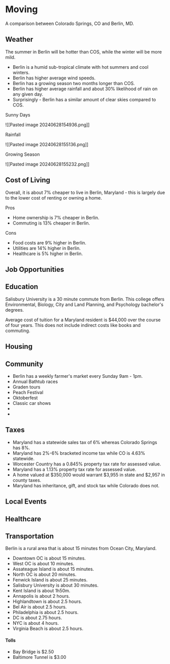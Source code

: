 # Moving 

A comparison between Colorado Springs, CO and Berlin, MD.

## Weather

The summer in Berlin will be hotter than COS, while the winter will be more mild.
- Berlin is a humid sub-tropical climate with hot summers and cool winters.
- Berlin has higher average wind speeds.
- Berlin has a growing season two months longer than COS.
- Berlin has higher average rainfall and about 30% likelihood of rain on any given day.
- Surprisingly - Berlin has a similar amount of clear skies compared to COS.


Sunny Days

![[Pasted image 20240628154936.png]]

Rainfall

![[Pasted image 20240628155136.png]]

Growing Season

![[Pasted image 20240628155232.png]]

## Cost of Living

Overall, it is about 7% cheaper to live in Berlin, Maryland - this is largely due to the lower cost of renting or owning a home.

Pros
- Home ownership is 7% cheaper in Berlin.
- Commuting is 13% cheaper in Berlin.

Cons
- Food costs are 9% higher in Berlin.
- Utilities are 14% higher in Berlin.
- Healthcare is 5% higher in Berlin.

## Job Opportunities

## Education

Salisbury University is a 30 minute commute from Berlin. This college offers Environmental, Biology, City and Land Planning, and Psychology bachelor's degrees.

Average cost of tuition for a Maryland resident is $44,000 over the course of four years. This does not include indirect costs like books and commuting.

## Housing

## Community

- Berlin has a weekly farmer's market every Sunday 9am - 1pm.
- Annual Bathtub races
- Graden tours
- Peach Festival
- Oktoberfest
- Classic car shows
- 
- 

## Taxes

- Maryland has a statewide sales tax of 6% whereas Colorado Springs has 8%. 
- Maryland has 2%-6% bracketed income tax while CO is 4.63% statewide.
- Worcester Country has a 0.845% property tax rate for assessed value.
- Maryland has a 1.13% property tax rate for assessed value.
- A home valued at $350,000 would warrant $3,955 in state and $2,957 in county taxes.
- Maryland has inheritance, gift, and stock tax while Colorado does not.

## Local Events

## Healthcare

## Transportation

Berlin is a rural area that is about 15 minutes from Ocean City, Maryland. 

- Downtown OC is about 15 minutes.
- West OC is about 10 minutes.
- Assateague Island is about 15 minutes.
- North OC is about 20 minutes.
- Fenwick Island is about 25 minutes.
- Salisbury University is about 30 minutes.
- Kent Island is about 1h50m.
- Annapolis is about 2 hours.
- Highlandtown is about 2.5 hours.
- Bel Air is about 2.5 hours.
- Philadelphia is about 2.5 hours.
- DC is about 2.75 hours.
- NYC is about 4 hours.
- Virginia Beach is about 2.5 hours.

#### Tolls

- Bay Bridge is $2.50
- Baltimore Tunnel is $3.00

